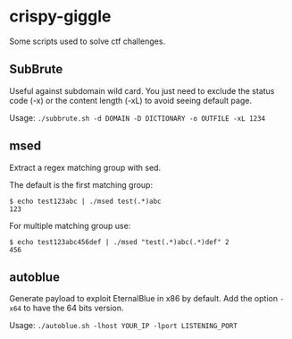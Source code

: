 # crispy-giggle
Some scripts used to solve ctf challenges.

## SubBrute
Useful against subdomain wild card. You just need to exclude the status code (-x) or the content length (-xL) to avoid seeing default page.

Usage: `./subbrute.sh -d DOMAIN -D DICTIONARY -o OUTFILE -xL 1234`

## msed
Extract a regex matching group with sed.

The default is the first matching group:
```
$ echo test123abc | ./msed test(.*)abc
123
```

For multiple matching group use:
```
$ echo test123abc456def | ./msed "test(.*)abc(.*)def" 2
456
```

## autoblue
Generate payload to exploit EternalBlue in x86 by default. Add the option `-x64` to have the 64 bits version.

Usage: `./autoblue.sh -lhost YOUR_IP -lport LISTENING_PORT`

